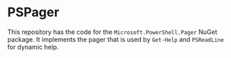 # PSPager

This repository has the code for the `Microsoft.PowerShell.Pager` NuGet package.
It implements the pager that is used by `Get-Help` and `PSReadLine` for dynamic help.
